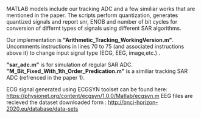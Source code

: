 MATLAB models include our tracking ADC and a few similiar works that are mentioned in the paper. The scripts perform quantization, generates quantized signals and report snr, ENOB and number of bit cycles for conversion of differnt types of signals using different SAR algorithms.

  
Our implementation is **"Arithmetic_Tracking_WorkingVersion.m"**. Uncomments instructions in lines 70 to 75 (and associated instructions above it) to change input signal type (ECG, EEG, image,etc.) . 

**"sar_adc.m"** is for simulation of regular SAR ADC. 
**"M_Bit_Fixed_With_1th_Order_Predication.m"** is a similiar tracking SAR ADC (refrenced in the paper 1). 


ECG signal generated using ECGSYN toolset can be found here: https://physionet.org/content/ecgsyn/1.0.0/Matlab/ecgsyn.m
EEG files are recieved the dataset downloaded form : http://bnci-horizon-2020.eu/database/data-sets
  


